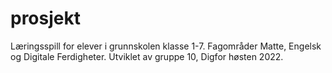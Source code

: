 # prosjekt

Læringsspill for elever i grunnskolen klasse 1-7.
Fagområder Matte, Engelsk og Digitale Ferdigheter.
Utviklet av gruppe 10, Digfor høsten 2022.

